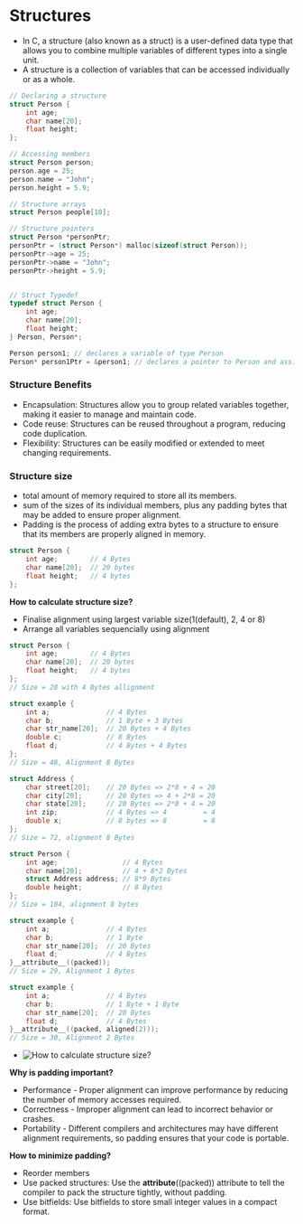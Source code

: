 # Structures

* In C, a structure (also known as a struct) is a user-defined data type that allows you to combine multiple variables of different types into a single unit.
* A structure is a collection of variables that can be accessed individually or as a whole.

```c
// Declaring a structure
struct Person {
    int age;
    char name[20];
    float height;
};

// Accessing members
struct Person person;
person.age = 25;
person.name = "John";
person.height = 5.9;

// Structure arrays
struct Person people[10];

// Structure pointers
struct Person *personPtr;
personPtr = (struct Person*) malloc(sizeof(struct Person));
personPtr->age = 25;
personPtr->name = "John";
personPtr->height = 5.9;


// Struct Typedef
typedef struct Person {
    int age;
    char name[20];
    float height;
} Person, Person*;

Person person1; // declares a variable of type Person
Person* person1Ptr = &person1; // declares a pointer to Person and assigns it the address of person1


```

### Structure Benefits
* Encapsulation: Structures allow you to group related variables together, making it easier to manage and maintain code.
* Code reuse: Structures can be reused throughout a program, reducing code duplication.
* Flexibility: Structures can be easily modified or extended to meet changing requirements.

### Structure size
* total amount of memory required to store all its members.
* sum of the sizes of its individual members, plus any padding bytes that may be added to ensure proper alignment.
* Padding is the process of adding extra bytes to a structure to ensure that its members are properly aligned in memory.

```c
struct Person {
    int age;        // 4 Bytes
    char name[20];  // 20 bytes
    float height;   // 4 bytes
};
```

**How to calculate structure size?**
* Finalise alignment using largest variable size(1(default), 2, 4 or 8)
* Arrange all variables sequencially using alignment


```c
struct Person {
    int age;        // 4 Bytes
    char name[20];  // 20 bytes
    float height;   // 4 bytes
};
// Size = 28 with 4 Bytes allignment

struct example {
    int a;              // 4 Bytes
    char b;             // 1 Byte + 3 Bytes
    char str_name[20];  // 20 Bytes + 4 Bytes
    double c;           // 8 Bytes
    float d;            // 4 Bytes + 4 Bytes
};
// Size = 48, Alignment 8 Bytes

struct Address {
    char street[20];    // 20 Bytes => 2*8 + 4 = 20
    char city[20];      // 20 Bytes => 4 + 2*8 = 20
    char state[20];     // 20 Bytes => 2*8 + 4 = 20
    int zip;            // 4 Bytes => 4         = 4
    double x;           // 8 bytes => 8         = 8
};
// Size = 72, alignment 8 Bytes

struct Person {
    int age;                // 4 Bytes
    char name[20];          // 4 + 8*2 Bytes
    struct Address address; // 8*9 Bytes
    double height;          // 8 Bytes
};
// Size = 104, alignment 8 bytes

struct example {
    int a;              // 4 Bytes
    char b;             // 1 Byte
    char str_name[20];  // 20 Bytes
    float d;            // 4 Bytes
}__attribute__((packed));
// Size = 29, Alignment 1 Bytes

struct example {
    int a;              // 4 Bytes
    char b;             // 1 Byte + 1 Byte
    char str_name[20];  // 20 Bytes
    float d;            // 4 Bytes
}__attribute__((packed, aligned(2)));
// Size = 30, Alignment 2 Bytes

```

* ![How to calculate structure size?](https://www.geeksforgeeks.org/is-sizeof-for-a-struct-equal-to-the-sum-of-sizeof-of-each-member/)

**Why is padding important?**
* Performance -  Proper alignment can improve performance by reducing the number of memory accesses required.
* Correctness - Improper alignment can lead to incorrect behavior or crashes.
* Portability - Different compilers and architectures may have different alignment requirements, so padding ensures that your code is portable.

**How to minimize padding?**
* Reorder members
* Use packed structures: Use the __attribute__((packed)) attribute to tell the compiler to pack the structure tightly, without padding.
* Use bitfields: Use bitfields to store small integer values in a compact format.



